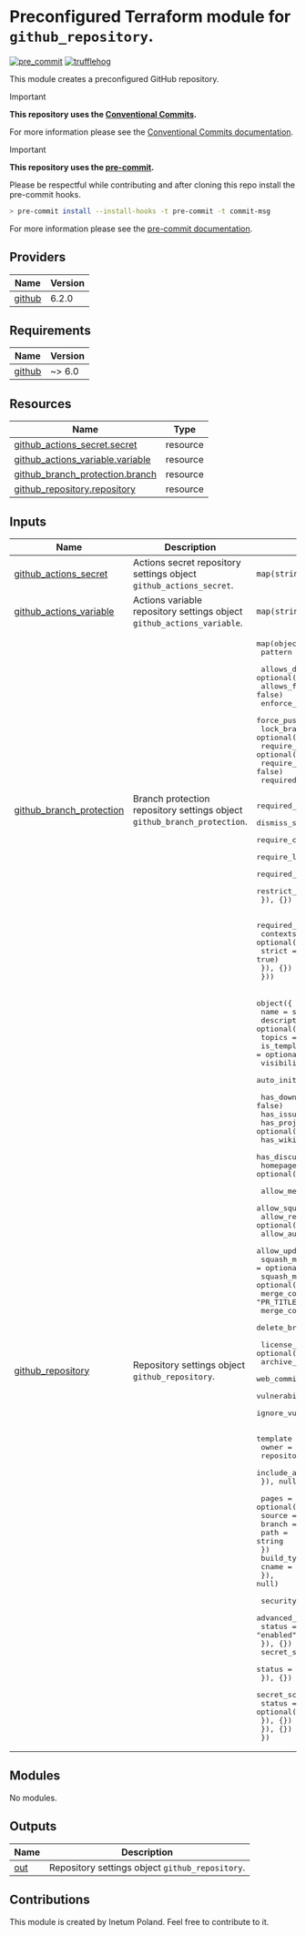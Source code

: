 # Preconfigured Terraform module for `github_repository`.

[![pre_commit](https://github.com/Inetum-Poland/tf-module-github-repository/actions/workflows/pre_commit.yml/badge.svg)](https://github.com/Inetum-Poland/tf-module-github-repository/actions/workflows/pre_commit.yml) [![trufflehog](https://github.com/Inetum-Poland/tf-module-github-repository/actions/workflows/trufflehog.yaml/badge.svg)](https://github.com/Inetum-Poland/tf-module-github-repository/actions/workflows/trufflehog.yaml)

This module creates a preconfigured GitHub repository.

> [!IMPORTANT]
> __This repository uses the [Conventional Commits](https://www.conventionalcommits.org/).__
>
> For more information please see the [Conventional Commits documentation](https://www.conventionalcommits.org/en/v1.0.0/#summary).

> [!IMPORTANT]
> __This repository uses the [pre-commit](https://pre-commit.com/).__
>
> Please be respectful while contributing and after cloning this repo install the pre-commit hooks.
> ```bash
> > pre-commit install --install-hooks -t pre-commit -t commit-msg
> ```
> For more information please see the [pre-commit documentation](https://pre-commit.com/).

<!-- BEGIN_AUTOMATED_TF_DOCS_BLOCK -->
## Providers

| Name | Version |
|------|---------|
| <a name="provider_github"></a> [github](#provider\_github) | 6.2.0 |

## Requirements

| Name | Version |
|------|---------|
| <a name="requirement_github"></a> [github](#requirement\_github) | ~> 6.0 |

## Resources

| Name | Type |
|------|------|
| [github_actions_secret.secret](https://registry.terraform.io/providers/integrations/github/latest/docs/resources/actions_secret) | resource |
| [github_actions_variable.variable](https://registry.terraform.io/providers/integrations/github/latest/docs/resources/actions_variable) | resource |
| [github_branch_protection.branch](https://registry.terraform.io/providers/integrations/github/latest/docs/resources/branch_protection) | resource |
| [github_repository.repository](https://registry.terraform.io/providers/integrations/github/latest/docs/resources/repository) | resource |

## Inputs

| Name | Description | Type | Default | Required |
|------|-------------|------|---------|:--------:|
| <a name="input_github_actions_secret"></a> [github\_actions\_secret](#input\_github\_actions\_secret) | Actions secret repository settings object `github_actions_secret`. | `map(string)` | `{}` | no |
| <a name="input_github_actions_variable"></a> [github\_actions\_variable](#input\_github\_actions\_variable) | Actions variable repository settings object `github_actions_variable`. | `map(string)` | `{}` | no |
| <a name="input_github_branch_protection"></a> [github\_branch\_protection](#input\_github\_branch\_protection) | Branch protection repository settings object `github_branch_protection`. | <pre>map(object({<br>    pattern = string<br><br>    allows_deletions                = optional(bool, false)<br>    allows_force_pushes             = optional(bool, false)<br>    enforce_admins                  = optional(bool, false)<br>    force_push_bypassers            = optional(list(string), [])<br>    lock_branch                     = optional(bool, false)<br>    require_conversation_resolution = optional(bool, true)<br>    require_signed_commits          = optional(bool, false)<br>    required_linear_history         = optional(bool, false)<br><br>    required_pull_request_reviews = optional(object({<br>      dismiss_stale_reviews           = optional(bool, true)<br>      require_code_owner_reviews      = optional(bool, true)<br>      require_last_push_approval      = optional(bool, true)<br>      required_approving_review_count = optional(number, 1)<br>      restrict_dismissals             = optional(bool, false)<br>    }), {})<br><br>    required_status_checks = optional(object({<br>      contexts = optional(list(string), ["pre_commit"])<br>      strict   = optional(bool, true)<br>    }), {})<br>  }))</pre> | <pre>{<br>  "main": {<br>    "pattern": "main"<br>  }<br>}</pre> | no |
| <a name="input_github_repository"></a> [github\_repository](#input\_github\_repository) | Repository settings object `github_repository`. | <pre>object({<br>    name        = string<br>    description = optional(string)<br>    topics      = optional(list(string), [])<br>    is_template = optional(bool, false)<br>    visibility  = optional(string, "private")<br>    auto_init   = optional(bool, true)<br><br>    has_downloads   = optional(bool, false)<br>    has_issues      = optional(bool, false)<br>    has_projects    = optional(bool, false)<br>    has_wiki        = optional(bool, false)<br>    has_discussions = optional(bool, false)<br>    homepage_url    = optional(string)<br><br>    allow_merge_commit          = optional(bool, true)<br>    allow_squash_merge          = optional(bool, true)<br>    allow_rebase_merge          = optional(bool, true)<br>    allow_auto_merge            = optional(bool, false)<br>    allow_update_branch         = optional(bool, true)<br>    squash_merge_commit_title   = optional(string, "PR_TITLE")<br>    squash_merge_commit_message = optional(string, "PR_BODY")<br>    merge_commit_title          = optional(string, "PR_TITLE")<br>    merge_commit_message        = optional(string, "PR_BODY")<br>    delete_branch_on_merge      = optional(bool, true)<br><br>    license_template                        = optional(string)<br>    archive_on_destroy                      = optional(bool, true)<br>    web_commit_signoff_required             = optional(bool, false)<br>    vulnerability_alerts                    = optional(bool, true)<br>    ignore_vulnerability_alerts_during_read = optional(bool, true)<br><br>    template = optional(object({<br>      owner                = string<br>      repository           = any<br>      include_all_branches = bool<br>    }), null)<br><br>    pages = optional(object({<br>      source = object({<br>        branch = string<br>        path   = string<br>      })<br>      build_type = string<br>      cname      = string<br>    }), null)<br><br>    security_and_analysis = optional(object({<br>      advanced_security = optional(object({<br>        status = optional(string, "enabled")<br>      }), {})<br>      secret_scanning = optional(object({<br>        status = optional(string, "enabled")<br>      }), {})<br>      secret_scanning_push_protection = optional(object({<br>        status = optional(string, "enabled")<br>      }), {})<br>    }), {})<br>  })</pre> | n/a | yes |

## Modules

No modules.

## Outputs

| Name | Description |
|------|-------------|
| <a name="output_out"></a> [out](#output\_out) | Repository settings object `github_repository`. |
<!-- END_AUTOMATED_TF_DOCS_BLOCK -->

## Contributions

This module is created by Inetum Poland. Feel free to contribute to it.
